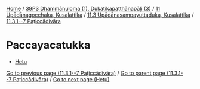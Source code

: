 
[Home](/) / [39P3 Dhammānuloma (1), Dukatikapaṭṭhānapāḷi (3)](../../...md) / [11 Upādānagocchaka, Kusalattika](../...md) / [11.3 Upādānasampayuttaduka, Kusalattika](...md) / [11.3.1--7 Paṭiccādivāra](../39P3/11/11.3/11.3.1--7.md)

# Paccayacatukka

* [Hetu](Paccayacatukka/Hetu.md)

[Go to previous page (11.3.1--7 Paṭiccādivāra)](../39P3/11/11.3/11.3.1--7.md) / [Go to parent page (11.3.1--7 Paṭiccādivāra)](../39P3/11/11.3/11.3.1--7.md) / [Go to next page (Hetu)](Paccayacatukka/Hetu.md)


